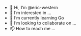 - 👋 Hi, I’m @eric-western
- 👀 I’m interested in ...
- 🌱 I’m currently learning Go
- 💞️ I’m looking to collaborate on ...
- 📫 How to reach me ...

<!---
eric-western/eric-western is a ✨ special ✨ repository because its `README.md` (this file) appears on your GitHub profile.
You can click the Preview link to take a look at your changes.
--->
